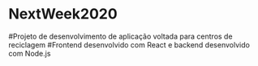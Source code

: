 # NextWeek2020

#Projeto de desenvolvimento de aplicação voltada para centros de reciclagem
#Frontend desenvolvido com React e backend desenvolvido com Node.js
